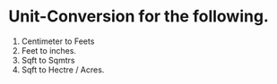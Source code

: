 # Unit-Conversion for the following.
1. Centimeter to Feets
2. Feet to inches.
3. Sqft to Sqmtrs
4. Sqft to Hectre / Acres.

